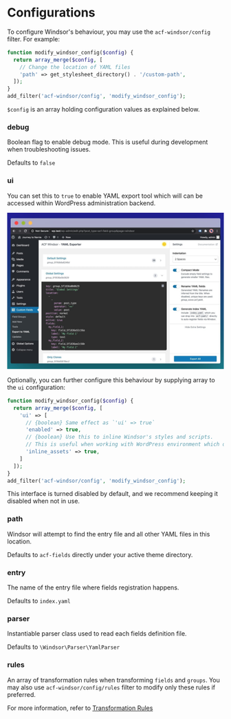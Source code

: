 # Configurations

To configure Windsor's behaviour, you may use the `acf-windsor/config` filter. For example:
```php
function modify_windsor_config($config) {
  return array_merge($config, [
    // Change the location of YAML files
    'path' => get_stylesheet_directory() . '/custom-path',
  ]);
}
add_filter('acf-windsor/config', 'modify_windsor_config');
```

`$config` is an array holding configuration values as explained below.

### debug
Boolean flag to enable debug mode. This is useful during development when troubleshooting issues.

Defaults to `false`

### ui
You can set this to `true` to enable YAML export tool which will can be accessed within WordPress administration backend.

![Windsor Admin Interface](./ui-screenshot.jpg)

Optionally, you can further configure this behaviour by supplying array to the `ui` configuration:

```php
function modify_windsor_config($config) {
  return array_merge($config, [
    'ui' => [
      // {boolean} Same effect as `'ui' => true`
      'enabled' => true,
      // {boolean} Use this to inline Windsor's styles and scripts.
      // This is useful when working with WordPress environment which doesn't allow public url access to `vendor/` directory.
      'inline_assets' => true,
    ]
  ]);
}
add_filter('acf-windsor/config', 'modify_windsor_config');
```

This interface is turned disabled by default, and we recommend keeping it disabled when not in use.

### path
Windsor will attempt to find the entry file and all other YAML files in this location.

Defaults to `acf-fields` directly under your active theme directory.

### entry
The name of the entry file where fields registration happens.

Defaults to `index.yaml`

### parser
Instantiable parser class used to read each fields definition file.

Defaults to `\Windsor\Parser\YamlParser`

### rules
An array of transformation rules when transforming `fields` and `groups`.
You may also use `acf-windsor/config/rules` filter to modify only these rules if preferred.

For more information, refer to [Transformation Rules](/rules)

